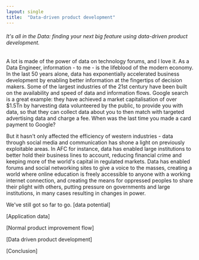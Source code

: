 ```yaml
---
layout: single
title:  "Data-driven product development"
---
```

###### It's all in the Data: finding your next big feature using data-driven product development.

A lot is made of the power of data on technology forums, and I love it. As a Data Engineer, information - to me - is the lifeblood of the modern economy. In the last 50 years alone, data has exponentially accelerated business development by enabling better information at the fingertips of decision makers. Some of the largest industries of the 21st century have been built on the availability and speed of data and information flows. Google search is a great example: they have achieved a market capitalisation of over $1.5Tn by harvesting data volunteered by the public, to provide you with data, so that they can collect data about you to then match with targeted advertising data and charge a fee. When was the last time you made a card payment to Google?

But it hasn't only affected the efficiency of western industries - data through social media and communication has shone a light on previously exploitable areas. In AFC for instance, data has enabled large institutions to better hold their business lines to account, reducing financial crime and keeping more of the world's capital in regulated markets. Data has enabled forums and social networking sites to give a voice to the masses, creating a world where online education is freely accessible to anyone with a working internet connection, and creating the means for oppressed peoples to share their plight with others, putting pressure on governments and large institutions, in many cases resulting in changes in power.

We've still got so far to go. [data potential]

[Application data]

[Normal product improvement flow]

[Data driven product development]

[Conclusion]
